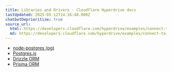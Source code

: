 ```yaml
---
title: Libraries and Drivers · Cloudflare Hyperdrive docs
lastUpdated: 2025-05-12T14:16:48.000Z
chatbotDeprioritize: true
source_url:
  html: https://developers.cloudflare.com/hyperdrive/examples/connect-to-postgres/postgres-drivers-and-libraries/
  md: https://developers.cloudflare.com/hyperdrive/examples/connect-to-postgres/postgres-drivers-and-libraries/index.md
---
```


* [node-postgres (pg)](https://developers.cloudflare.com/hyperdrive/examples/connect-to-postgres/postgres-drivers-and-libraries/node-postgres/)
* [Postgres.js](https://developers.cloudflare.com/hyperdrive/examples/connect-to-postgres/postgres-drivers-and-libraries/postgres-js/)
* [Drizzle ORM](https://developers.cloudflare.com/hyperdrive/examples/connect-to-postgres/postgres-drivers-and-libraries/drizzle-orm/)
* [Prisma ORM](https://developers.cloudflare.com/hyperdrive/examples/connect-to-postgres/postgres-drivers-and-libraries/prisma-orm/)
